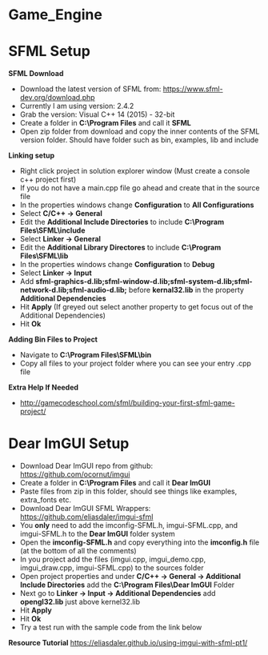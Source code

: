 # Game_Engine
# SFML Setup

**SFML Download**
* Download the latest version of SFML from: https://www.sfml-dev.org/download.php
* Currently I am using version: 2.4.2
* Grab the version: Visual C++ 14 (2015) - 32-bit
* Create a folder in **C:\Program Files** and call it **SFML**
* Open zip folder from download and copy the inner contents of the SFML version folder. Should have folder such as bin, examples, lib and include

**Linking setup**
* Right click project in solution explorer window (Must create a console c++ project first)
* If you do not have a main.cpp file go ahead and create that in the source file
* In the properties windows change **Configuration** to **All Configurations**
* Select **C/C++ -> General** 
* Edit the **Additional Include Directories** to include **C:\Program Files\SFML\include**
* Select **Linker -> General**
* Edit the **Additional Library Directores** to include **C:\Program Files\SFML\lib**
* In the properties windows change **Configuration** to **Debug**
* Select **Linker -> Input**
* Add **sfml-graphics-d.lib;sfml-window-d.lib;sfml-system-d.lib;sfml-network-d.lib;sfml-audio-d.lib;** before **kernal32.lib** in the property **Additional Dependencies**
* Hit **Apply** (If greyed out select another property to get focus out of the Additional Dependencies)
* Hit **Ok**

**Adding Bin Files to Project**
* Navigate to **C:\Program Files\SFML\bin**
* Copy all files to your project folder where you can see your entry .cpp file

**Extra Help If Needed**
* http://gamecodeschool.com/sfml/building-your-first-sfml-game-project/

# Dear ImGUI Setup
* Download Dear ImGUI repo from github: https://github.com/ocornut/imgui
* Create a folder in **C:\Program Files** and call it **Dear ImGUI**
* Paste files from zip in this folder, should see things like examples, extra_fonts etc.
* Download Dear ImGUI SFML Wrappers: https://github.com/eliasdaler/imgui-sfml
* You **only** need to add the imconfig-SFML.h, imgui-SFML.cpp, and imgui-SFML.h to the **Dear ImGUI** folder system
* Open the **imconfig-SFML.h** and copy everything into the **imconfig.h** file (at the bottom of all the comments)
* In you project add the files (imgui.cpp, imgui_demo.cpp, imgui_draw.cpp, imgui-SFML.cpp) to the sources folder
* Open project properties and under **C/C++ -> General -> Additional Include Directories** add the **C:\Program Files\Dear ImGUI** Folder
* Next go to **Linker -> Input -> Additional Dependencies** add **opengl32.lib** just above kernel32.lib
* Hit **Apply**
* Hit **Ok**
* Try a test run with the sample code from the link below

**Resource Tutorial**
https://eliasdaler.github.io/using-imgui-with-sfml-pt1/
